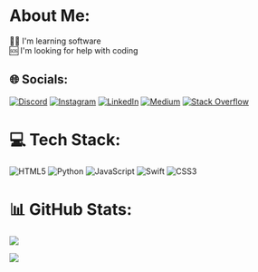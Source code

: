 # About Me:
👨‍💻 I'm learning software<br>🆘 I'm looking for help with coding


## 🌐 Socials:
[![Discord](https://img.shields.io/badge/Discord-%237289DA.svg?logo=discord&logoColor=white)](https://discord.gg/ylmzfurkan#2991) [![Instagram](https://img.shields.io/badge/Instagram-%23E4405F.svg?logo=Instagram&logoColor=white)](https://instagram.com/frknylmz.py) [![LinkedIn](https://img.shields.io/badge/LinkedIn-%230077B5.svg?logo=linkedin&logoColor=white)](https://linkedin.com/in/ylmzfurkan) [![Medium](https://img.shields.io/badge/Medium-12100E?logo=medium&logoColor=white)](https://medium.com/@@ylmzfurkan) [![Stack Overflow](https://img.shields.io/badge/-Stackoverflow-FE7A16?logo=stack-overflow&logoColor=white)](https://stackoverflow.com/users/ylzmfurkan) 

# 💻 Tech Stack:
![HTML5](https://img.shields.io/badge/html5-%23E34F26.svg?style=plastic&logo=html5&logoColor=white) ![Python](https://img.shields.io/badge/python-3670A0?style=plastic&logo=python&logoColor=ffdd54) ![JavaScript](https://img.shields.io/badge/javascript-%23323330.svg?style=plastic&logo=javascript&logoColor=%23F7DF1E) ![Swift](https://img.shields.io/badge/swift-F54A2A?style=plastic&logo=swift&logoColor=white) ![CSS3](https://img.shields.io/badge/css3-%231572B6.svg?style=plastic&logo=css3&logoColor=white)

# 📊 GitHub Stats:
![](https://github-readme-stats.vercel.app/api/top-langs/?username=ylmzfurkan&theme=dark&hide_border=false&include_all_commits=true&count_private=true&layout=compact)

[![](https://visitcount.itsvg.in/api?id=ylmzfurkan&icon=2&color=0)](https://visitcount.itsvg.in)


